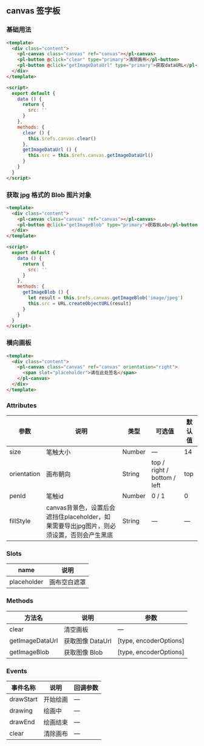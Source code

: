 ## canvas 签字板

### 基础用法

```html
<template>
  <div class="content">
    <pl-canvas class="canvas" ref="canvas"></pl-canvas>
    <pl-button @click="clear" type="primary">清除画布</pl-button>
    <pl-button @click="getImageDataUrl" type="primary">获取dataURL</pl-button>
  </div>
</template>

<script>
  export default {
    data () {
      return {
        src: ''
      }
    },
    methods: {
      clear () {
        this.$refs.canvas.clear()
      },
      getImageDataUrl () {
        this.src = this.$refs.canvas.getImageDataUrl()
      }
    }
  }
</script>
```

### 获取 jpg 格式的 Blob 图片对象 

```html
<template>
  <div class="content">
    <pl-canvas class="canvas" ref="canvas"></pl-canvas>
    <pl-button @click="getImageBlob" type="primary">获取BLob</pl-button>
  </div>
</template>

<script>
  export default {
    data () {
      return {
        src: ''
      }
    },
    methods: {
      getImageBlob () {
        let result = this.$refs.canvas.getImageBlob('image/jpeg')
        this.src = URL.createObjectURL(result)
      }
    }
  }
</script>
```

### 横向画板

```html
<template>
  <div class="content">
    <pl-canvas class="canvas" ref="canvas" orientation="right">
      <span slot="placeholder">请在此处签名</span>
    </pl-canvas>
  </div>
</template>
```

### Attributes
| 参数      | 说明    | 类型      | 可选值       | 默认值   |
|---------- |-------- |---------- |-------------  |-------- |
| size    | 笔触大小  | Number    | —   |  14    |
| orientation    | 画布朝向    | String   | top / right / bottom / left  | top   |
| penId    | 笔触id    | Number   | 0 / 1  |  0  |
| fillStyle    | canvas背景色，设置后会遮挡住placeholder，如果需要导出jpg图片，则必须设置，否则会产生黑底    | String   | —  |  —  |

### Slots
| name      | 说明    | 
|---------- |-------- |
| placeholder  |  画布空白遮罩  |

### Methods
| 方法名 | 说明 | 参数 |
| ---- | ---- | ---- |
| clear | 清空画板 | — |
| getImageDataUrl | 获取图像 DataUrl | [type, encoderOptions] |
| getImageBlob | 获取图像 Blob | [type, encoderOptions] |



### Events
| 事件名称      | 说明    | 回调参数      |
|---------- |-------- |---------- |
| drawStart    |   开始绘画   | — | 
| drawing    |   绘画中   | — | 
| drawEnd    |   绘画结束   | — | 
| clear    |   清除画布   | — | 
